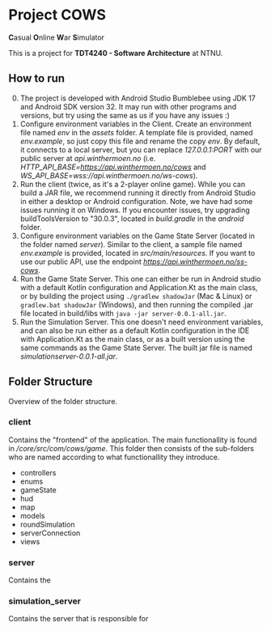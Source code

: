 # Project COWS

**C**asual
**O**nline
**W**ar
**S**imulator

This is a project for **TDT4240 - Software Architecture** at NTNU.

## How to run

0. The project is developed with Android Studio Bumblebee using JDK 17 and Android SDK version 32. It may run with other programs and versions, but try using the same as us if you have any issues :)
1. Configure environment variables in the Client. Create an environment file named _env_ in the _assets_ folder. A template file is provided, named _env.example_, so just copy this file and rename the copy _env_. By default, it connects to a local server, but you can replace _127.0.0.1:PORT_ with our public server at _api.winthermoen.no_ (i.e. _HTTP_API_BASE=https://api.winthermoen.no/cows_ and _WS_API_BASE=wss://api.winthermoen.no/ws-cows_). 
2. Run the client (twice, as it's a 2-player online game). While you can build a JAR file, we recommend running it directly from Android Studio in either a desktop or Android configuration. Note, we have had some issues running it on Windows. If you encounter issues, try upgrading buildToolsVersion to "30.0.3", located in _build.gradle_ in the _android_ folder. 
3. Configure environment variables on the Game State Server (located in the folder named _server_). Similar to the client, a sample file named _env.example_ is provided, located in _src/main/resources_. If you want to use our public API, use the endpoint _https://api.winthermoen.no/ss-cows_.
4. Run the Game State Server. This one can either be run in Android studio with a default Kotlin configuration and Application.Kt as the main class, or by building the project using ```./gradlew shadowJar``` (Mac & Linux) or ```gradlew.bat shadowJar``` (Windows), and then running the compiled .jar file located in build/libs with ```java -jar server-0.0.1-all.jar```.
5. Run the Simulation Server. This one doesn't need environment variables, and can also be run either as a default Kotlin configuration in the IDE with Application.Kt as the main class, or as a built version using the same commands as the Game State Server. The built jar file is named _simulationserver-0.0.1-all.jar_.

## Folder Structure
Overview of the folder structure.

### client
Contains the "frontend" of the application. The main functionallity is found in _/core/src/com/cows/game_. This folder then consists of the sub-folders who are named according to what functionallity they introduce. 
* controllers
* enums
* gameState
* hud
* map
* models
* roundSimulation
* serverConnection
* views

### server
Contains the 


### simulation_server
Contains the server that is responsible for 